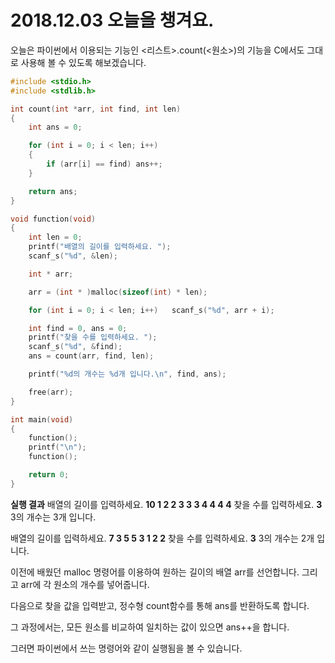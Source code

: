 # 2018.12.03 오늘을 챙겨요.
오늘은 파이썬에서 이용되는 기능인 <리스트>.count(<원소>)의 기능을 C에서도 그대로 사용해 볼 수 있도록 해보겠습니다.

```C
#include <stdio.h>
#include <stdlib.h>

int count(int *arr, int find, int len)
{
	int ans = 0;

	for (int i = 0; i < len; i++)
	{
		if (arr[i] == find) ans++;
	}

	return ans;
}

void function(void)
{
	int len = 0;
	printf("배열의 길이를 입력하세요. ");
	scanf_s("%d", &len);

	int * arr;

	arr = (int * )malloc(sizeof(int) * len);

	for (int i = 0; i < len; i++)	scanf_s("%d", arr + i);

	int find = 0, ans = 0;
	printf("찾을 수를 입력하세요. ");
	scanf_s("%d", &find);
	ans = count(arr, find, len);

	printf("%d의 개수는 %d개 입니다.\n", find, ans);

	free(arr);
}

int main(void)
{
	function();
	printf("\n");
	function();

	return 0;
}

```
**실행 결과**
배열의 길이를 입력하세요. **10
1 2 2 3 3 3 4 4 4 4**
찾을 수를 입력하세요. **3**
3의 개수는 3개 입니다.

배열의 길이를 입력하세요. **7
3 5 5 3 1 2 2**
찾을 수를 입력하세요. **3**
3의 개수는 2개 입니다.

이전에 배웠던 malloc 명령어를 이용하여 원하는 길이의 배열 arr를 선언합니다. 그리고 arr에 각 원소의 개수를 넣어줍니다.

다음으로 찾을 값을 입력받고, 정수형 count함수를 통해 ans를 반환하도록 합니다.

그 과정에서는, 모든 원소를 비교하여 일치하는 값이 있으면 ans++을 합니다.

그러면 파이썬에서 쓰는 명령어와 같이 실행됨을 볼 수 있습니다.
